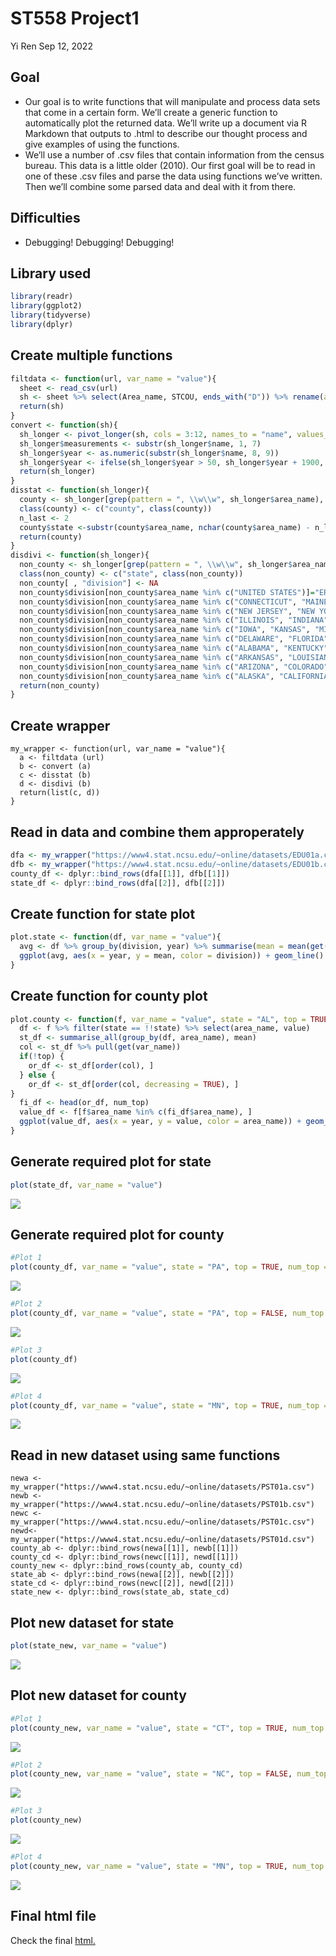 ST558 Project1
================
Yi Ren
Sep 12, 2022

## Goal
* Our goal is to write functions that will manipulate and process data sets that come in a certain form. We’ll create a generic function to automatically plot the returned data. We’ll write up a document via R Markdown that outputs to .html to describe our thought process and give examples of using the functions.
* We’ll use a number of .csv files that contain information from the census bureau. This data is a little older (2010). Our first goal will be to read in one of these .csv files and parse the data using functions we’ve written. Then we’ll combine some parsed data and deal with it from there.

## Difficulties
* Debugging! Debugging! Debugging!


## Library used 

```r
library(readr)
library(ggplot2)
library(tidyverse)
library(dplyr)
```

## Create multiple functions

```r
filtdata <- function(url, var_name = "value"){
  sheet <- read_csv(url) 
  sh <- sheet %>% select(Area_name, STCOU, ends_with("D")) %>% rename(area_name=`Area_name`) 
  return(sh)
}
convert <- function(sh){
  sh_longer <- pivot_longer(sh, cols = 3:12, names_to = "name", values_to = "value")
  sh_longer$measurements <- substr(sh_longer$name, 1, 7) 
  sh_longer$year <- as.numeric(substr(sh_longer$name, 8, 9))
  sh_longer$year <- ifelse(sh_longer$year > 50, sh_longer$year + 1900, sh_longer$year + 2000) 
  return(sh_longer)
}
disstat <- function(sh_longer){
  county <- sh_longer[grep(pattern = ", \\w\\w", sh_longer$area_name), ]
  class(county) <- c("county", class(county))
  n_last <- 2
  county$state <-substr(county$area_name, nchar(county$area_name) - n_last + 1, nchar(county$area_name))
  return(county)
}
disdivi <- function(sh_longer){
  non_county <- sh_longer[grep(pattern = ", \\w\\w", sh_longer$area_name, invert = TRUE), ]
  class(non_county) <- c("state", class(non_county))
  non_county[ , "division"] <- NA
  non_county$division[non_county$area_name %in% c("UNITED STATES")]="ERROR"
  non_county$division[non_county$area_name %in% c("CONNECTICUT", "MAINE", "MASSACHUSETTS", "NEW HAMPSHIRE", "RHODE ISLAND", "VERMONT")]="New England"
  non_county$division[non_county$area_name %in% c("NEW JERSEY", "NEW YORK", "PENNSYLVANIA")]="Mid-Atlantic"
  non_county$division[non_county$area_name %in% c("ILLINOIS", "INDIANA", "MICHIGAN", "OHIO", "WISCONSIN")]="East North Central"
  non_county$division[non_county$area_name %in% c("IOWA", "KANSAS", "MINNESOTA", "MISSOURI", "NEBRASKA", "NORTH DAKOTA", "SOUTH DAKOTA")]="West North Central"
  non_county$division[non_county$area_name %in% c("DELAWARE", "FLORIDA", "GEORGIA", "MARYLAND", "NORTH CAROLINA", "SOUTH CAROLINA", "VIRGINIA","DISTRICT OF COLUMBIA", "District of Columbia", "WEST VIRGINIA")]="South Atlantic"
  non_county$division[non_county$area_name %in% c("ALABAMA", "KENTUCKY", "MISSISSIPPI", "TENNESSEE")]="East South Central"
  non_county$division[non_county$area_name %in% c("ARKANSAS", "LOUISIANA", "OKLAHOMA", "TEXAS")]="West South Central"
  non_county$division[non_county$area_name %in% c("ARIZONA", "COLORADO", "IDAHO", "MONTANA", "NEVADA", "NEW MEXICO", "UTAH", "WYOMING")]="Mountain"
  non_county$division[non_county$area_name %in% c("ALASKA", "CALIFORNIA", "HAWAII", "OREGON", "WASHINGTON")]="Pacific"
  return(non_county)
}
```

## Create wrapper

```{r wrapper, include = TRUE}
my_wrapper <- function(url, var_name = "value"){
  a <- filtdata (url)
  b <- convert (a)
  c <- disstat (b)
  d <- disdivi (b)
  return(list(c, d))
}
```

## Read in data and combine them approperately

```r
dfa <- my_wrapper("https://www4.stat.ncsu.edu/~online/datasets/EDU01a.csv")
dfb <- my_wrapper("https://www4.stat.ncsu.edu/~online/datasets/EDU01b.csv")
county_df <- dplyr::bind_rows(dfa[[1]], dfb[[1]])
state_df <- dplyr::bind_rows(dfa[[2]], dfb[[2]])
```

## Create function for state plot

```r
plot.state <- function(df, var_name = "value"){
  avg <- df %>% group_by(division, year) %>% summarise(mean = mean(get(var_name))) %>% filter(division != "ERROR")
  ggplot(avg, aes(x = year, y = mean, color = division)) + geom_line()
}
```

## Create function for county plot

```r
plot.county <- function(f, var_name = "value", state = "AL", top = TRUE, num_top = 5){
  df <- f %>% filter(state == !!state) %>% select(area_name, value)
  st_df <- summarise_all(group_by(df, area_name), mean)
  col <- st_df %>% pull(get(var_name))
  if(!top) {
    or_df <- st_df[order(col), ]
  } else {
    or_df <- st_df[order(col, decreasing = TRUE), ]
}
  fi_df <- head(or_df, num_top)
  value_df <- f[f$area_name %in% c(fi_df$area_name), ]
  ggplot(value_df, aes(x = year, y = value, color = area_name)) + geom_line()
}
```

## Generate required plot for state

```r
plot(state_df, var_name = "value")
```
![](https://raw.githubusercontent.com/rraeyyi/ST558/main/project1%20plot/stateplot1.png)


## Generate required plot for county

```r
#Plot 1
plot(county_df, var_name = "value", state = "PA", top = TRUE, num_top = 7) 
```
![](https://raw.githubusercontent.com/rraeyyi/ST558/main/project1%20plot/countyplot1.png)

```r
#Plot 2
plot(county_df, var_name = "value", state = "PA", top = FALSE, num_top = 4)
```
![](https://raw.githubusercontent.com/rraeyyi/ST558/main/project1%20plot/countyplot2.png)

```r
#Plot 3
plot(county_df)
```
![](https://raw.githubusercontent.com/rraeyyi/ST558/main/project1%20plot/countyplot3.png)

```r
#Plot 4
plot(county_df, var_name = "value", state = "MN", top = TRUE, num_top = 10) 
```
![](https://raw.githubusercontent.com/rraeyyi/ST558/main/project1%20plot/countyplot4.png)

## Read in new dataset using same functions

```{r newsheet, include = TRUE}
newa <- my_wrapper("https://www4.stat.ncsu.edu/~online/datasets/PST01a.csv")
newb <- my_wrapper("https://www4.stat.ncsu.edu/~online/datasets/PST01b.csv")
newc <- my_wrapper("https://www4.stat.ncsu.edu/~online/datasets/PST01c.csv")
newd<- my_wrapper("https://www4.stat.ncsu.edu/~online/datasets/PST01d.csv")
county_ab <- dplyr::bind_rows(newa[[1]], newb[[1]])
county_cd <- dplyr::bind_rows(newc[[1]], newd[[1]])
county_new <- dplyr::bind_rows(county_ab, county_cd)
state_ab <- dplyr::bind_rows(newa[[2]], newb[[2]])
state_cd <- dplyr::bind_rows(newc[[2]], newd[[2]])
state_new <- dplyr::bind_rows(state_ab, state_cd)
```

## Plot new dataset for state

```r
plot(state_new, var_name = "value")
```
![](https://raw.githubusercontent.com/rraeyyi/ST558/main/project1%20plot/stateplot2.png)

## Plot new dataset for county

```r
#Plot 1
plot(county_new, var_name = "value", state = "CT", top = TRUE, num_top = 6) 
```
![](https://raw.githubusercontent.com/rraeyyi/ST558/main/project1%20plot/newcountyplot1.png)

```r
#Plot 2
plot(county_new, var_name = "value", state = "NC", top = FALSE, num_top = 10)
```
![](https://raw.githubusercontent.com/rraeyyi/ST558/main/project1%20plot/newcountyplot2.png)

```r
#Plot 3
plot(county_new)
```
![](https://raw.githubusercontent.com/rraeyyi/ST558/main/project1%20plot/newcountyplot3.png)

```r
#Plot 4
plot(county_new, var_name = "value", state = "MN", top = TRUE, num_top = 4) 
```
![](https://raw.githubusercontent.com/rraeyyi/ST558/main/project1%20plot/newcountyplot4.png)

## Final html file
Check the final [html.](https://rraeyyi.github.io/ST558/ST558Project1-Yi-Ren.html)
